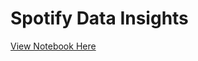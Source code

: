 # Spotify Data Insights

[View Notebook Here](https://nbviewer.org/github/Abstract-Dex/spotify_data_insights/blob/main/main.ipynb)
